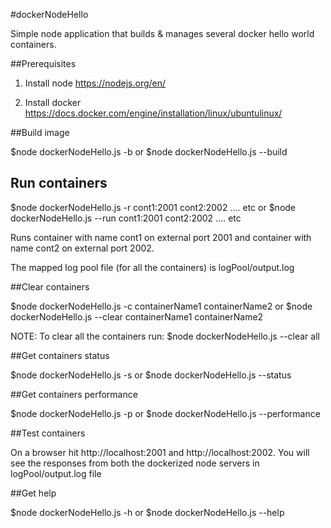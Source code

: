 #dockerNodeHello

Simple node application that builds & manages several docker hello world containers.


##Prerequisites

1. Install node
    https://nodejs.org/en/

2. Install docker
    https://docs.docker.com/engine/installation/linux/ubuntulinux/


##Build image

$node dockerNodeHello.js -b or $node dockerNodeHello.js --build


## Run containers

$node dockerNodeHello.js -r cont1:2001 cont2:2002 .... etc or
$node dockerNodeHello.js --run cont1:2001 cont2:2002 .... etc

Runs container with name cont1 on external port 2001 and container with name cont2 on external port 2002.

The mapped log pool file (for all the containers) is logPool/output.log


##Clear containers

$node dockerNodeHello.js -c containerName1  containerName2 
or 
$node dockerNodeHello.js --clear containerName1  containerName2 

NOTE: To clear all the containers run: 
$node dockerNodeHello.js --clear all

##Get containers status

$node dockerNodeHello.js -s
or
$node dockerNodeHello.js --status

##Get containers performance

$node dockerNodeHello.js -p
or
$node dockerNodeHello.js --performance

##Test containers

On a browser hit http://localhost:2001 and http://localhost:2002. You will see the responses from both the dockerized node servers in logPool/output.log file

##Get help

$node dockerNodeHello.js -h or 
$node dockerNodeHello.js --help



